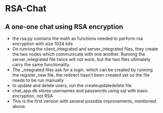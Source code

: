 # RSA-Chat
A one-one chat using RSA encryption
---
- the rsa.py contains the math as functions needed to perform rsa encryption with size 1024 bits
- On running the client_integrated and server_integrated files, they create the two nodes which communicate with one another. Running the server_integrated file twice will not work, but the two files ultimately carry the same functionality.
- The _integrated files ask for a login, which can be created by running the register_new file, the redirect hasn't been created yet so the file needs to be run manually
- to update and delete users, run the createupdatedelete file
- chat_app.db stores usernames and passwords using sql with basic encryption, not RSA
- This is the first version with several possible improvements, mentioned above.
